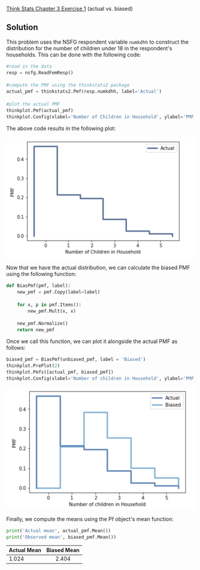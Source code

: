 [Think Stats Chapter 3 Exercise 1](http://greenteapress.com/thinkstats2/html/thinkstats2004.html#toc31) (actual vs. biased)


## Solution

This problem uses the NSFG respondent variable `numkdhh` to construct the distribution for the number of children under 18 in the respondent's households.  This can be done with the following code:

```python
#read in the data
resp = nsfg.ReadFemResp()

#compute the PMF using the thinkstats2 package
actual_pmf = thinkstats2.Pmf(resp.numkdhh, label='Actual')

#plot the actual PMF
thinkplot.Pmf(actual_pmf)
thinkplot.Config(xlabel='Number of Children in Household', ylabel='PMF')
```



The above code results in the following plot:

![alt text](https://github.com/DimitriTheoharatos/dsp/blob/master/statistics/exercise_images/Q2_1.png)


Now that we have the actual distribution, we can calculate the biased PMF using the following function:

```python
def BiasPmf(pmf, label):
    new_pmf = pmf.Copy(label=label)

    for x, p in pmf.Items():
        new_pmf.Mult(x, x)
        
    new_pmf.Normalize()
    return new_pmf
```

Once we call this function, we can plot it alongside the actual PMF as follows:

```python
biased_pmf = BiasPmf(unbiased_pmf, label = 'Biased')
thinkplot.PrePlot(2)
thinkplot.Pmfs([actual_pmf, biased_pmf])
thinkplot.Config(xlabel='Number of children in Household', ylabel='PMF')
```

![alt text](https://github.com/DimitriTheoharatos/dsp/blob/master/statistics/exercise_images/Q2_2.png)

Finally, we compute the means using the Pf object's mean function:

```python
print('Actual mean', actual_pmf.Mean())
print('Observed mean', biased_pmf.Mean())
```


| Actual Mean   | Biased Mean   | 
| ------------- |:-------------:| 
| 1.024         | 2.404         |

